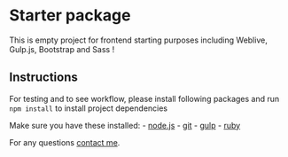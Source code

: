# Starter package
This is empty project for frontend starting purposes including Weblive, Gulp.js, Bootstrap and Sass !

## Instructions
For testing and to see workflow, please install following packages and run `npm install` to install project dependencies

Make sure you have these installed:
	- [node.js](http://nodejs.org/)
	- [git](http://git-scm.com/)
	- [gulp](http://gulpjs.com/)
	- [ruby](http://gulpjs.com/)



For any questions [contact me](mailto:davorin.prislin@gmail.com).